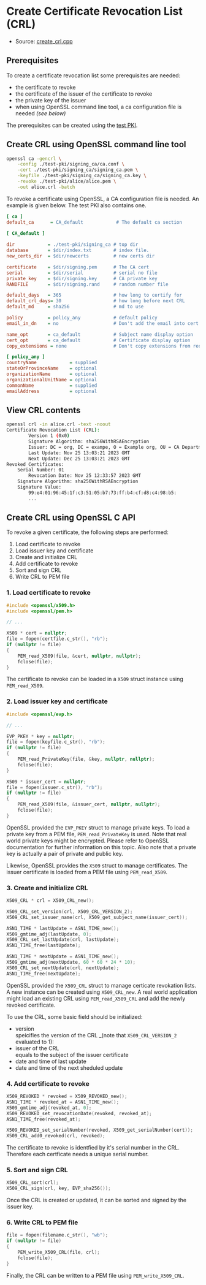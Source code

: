 # Create Certificate Revocation List (CRL)

- Source: [create_crl.cpp](../src/create_crl.cpp)

## Prerequisites

To create a certificate revocation list some prerequisites are needed:
- the certificate to revoke
- the certificate of the issuer of the certificate to revoke
- the private key of the issuer
- when using OpenSSL command line tool, a ca configuration file is needed _(see below)_

The prerequisites can be created using the [test PKI](test_pki.md).

## Create CRL using OpenSSL command line tool

```bash 
openssl ca -gencrl \
    -config ./test-pki/signing_ca/ca.conf \
    -cert ./test-pki/signing_ca/signing_ca.pem \
    -keyfile ./test-pki/signing_ca/signing_ca.key \
    -revoke ./test-pki/alice/alice.pem \
    -out alice.crl -batch
```

To revoke a certificate using OpenSSL, a CA configuration file is
needed. An example is given below. The test PKI also contains one.

```ini
[ ca ]
default_ca      = CA_default            # The default ca section
 
[ CA_default ]

dir            = ./test-pki/signing_ca # top dir
database       = $dir/index.txt        # index file.
new_certs_dir  = $dir/newcerts         # new certs dir

certificate    = $dir/signing.pem      # The CA cert
serial         = $dir/serial           # serial no file
private_key    = $dir/signing.key      # CA private key
RANDFILE       = $dir/signing.rand     # random number file

default_days   = 365                   # how long to certify for
default_crl_days= 30                   # how long before next CRL
default_md     = sha256                # md to use

policy         = policy_any            # default policy
email_in_dn    = no                    # Don't add the email into cert DN

name_opt       = ca_default            # Subject name display option
cert_opt       = ca_default            # Certificate display option
copy_extensions = none                 # Don't copy extensions from request

[ policy_any ]
countryName            = supplied
stateOrProvinceName    = optional
organizationName       = optional
organizationalUnitName = optional
commonName             = supplied
emailAddress           = optional
```

## View CRL contents

```bash
openssl crl -in alice.crl -text -noout
Certificate Revocation List (CRL):
        Version 1 (0x0)
        Signature Algorithm: sha256WithRSAEncryption
        Issuer: DC = org, DC = exampe, O = Example org, OU = CA Department, CN = Signing CA
        Last Update: Nov 25 13:03:21 2023 GMT
        Next Update: Dec 25 13:03:21 2023 GMT
Revoked Certificates:
    Serial Number: 01
        Revocation Date: Nov 25 12:33:57 2023 GMT
    Signature Algorithm: sha256WithRSAEncryption
    Signature Value:
        99:e4:01:96:45:1f:c3:51:05:b7:73:ff:b4:cf:d8:c4:98:b5:
        ...
```

## Create CRL using OpenSSL C API

To revoke a given certificate, the following steps are performed:

1. Load certificate to revoke
2. Load issuer key and certificate
3. Create and initialize CRL
4. Add certificate to revoke
5. Sort and sign CRL
6. Write CRL to PEM file

### 1. Load certificate to revoke

```C++
#include <openssl/x509.h>
#include <openssl/pem.h>

// ...

X509 * cert = nullptr;
file = fopen(certfile.c_str(), "rb");
if (nullptr != file)
{
    PEM_read_X509(file, &cert, nullptr, nullptr);
    fclose(file);
}
```

The certificate to revoke can be loaded in a `X509` struct instance
using `PEM_read_X509`.

### 2. Load issuer key and certificate

```C++
#include <openssl/evp.h>

// ...

EVP_PKEY * key = nullptr;
file = fopen(keyfile.c_str(), "rb");
if (nullptr != file)
{
    PEM_read_PrivateKey(file, &key, nullptr, nullptr);
    fclose(file);
}

X509 * issuer_cert = nullptr;
file = fopen(issuer.c_str(), "rb");
if (nullptr != file)
{
    PEM_read_X509(file, &issuer_cert, nullptr, nullptr);
    fclose(file);
}
```

OpenSSL provided the `EVP_PKEY` struct to manage private keys.
To load a private key from a PEM file, `PEM_read_PrivateKey` is used.
Note that real world private keys might be encrypted. Please refer to
OpenSSL documentation for further information on this topic. Also note
that a private key is actually a pair of private and public key.

Likewise, OpenSSL provides the `X509` struct to manage certificates.
The issuer certificate is loaded from a PEM file using `PEM_read_X509`.

### 3. Create and initialize CRL

```C++
X509_CRL * crl = X509_CRL_new();

X509_CRL_set_version(crl, X509_CRL_VERSION_2);
X509_CRL_set_issuer_name(crl, X509_get_subject_name(issuer_cert));

ASN1_TIME * lastUpdate = ASN1_TIME_new();
X509_gmtime_adj(lastUpdate, 0);
X509_CRL_set_lastUpdate(crl, lastUpdate);
ASN1_TIME_free(lastUpdate);

ASN1_TIME * nextUpdate = ASN1_TIME_new();
X509_gmtime_adj(nextUpdate, 60 * 60 * 24 * 10);
X509_CRL_set_nextUpdate(crl, nextUpdate);
ASN1_TIME_free(nextUpdate);
```

OpenSSL provided the `X509_CRL` struct to manage certicate
revokation lists. A new instance can be created using
`X509_CRL_new`. A real world application might load an
existing CRL using `PEM_read_X509_CRL` and add the newly
revoked certificate.

To use the CRL, some basic field should be initialized:

- version  
  speicifies the version of the CRL _(note that `X509_CRL_VERSION_2` evaluated to 1):
- issuer of the CRL  
  equals to the subject of the issuer certificate
- date and time of last update
- date and time of the next sheduled update 

### 4. Add certificate to revoke

```C++
X509_REVOKED * revoked = X509_REVOKED_new();
ASN1_TIME * revoked_at = ASN1_TIME_new();
X509_gmtime_adj(revoked_at, 0);
X509_REVOKED_set_revocationDate(revoked, revoked_at);
ASN1_TIME_free(revoked_at);

X509_REVOKED_set_serialNumber(revoked, X509_get_serialNumber(cert));
X509_CRL_add0_revoked(crl, revoked);
```

The certificate to revoke is identfied by it's serial number in
the CRL. Therefore each certficate needs a unique serial number.

### 5. Sort and sign CRL

```C++
X509_CRL_sort(crl);
X509_CRL_sign(crl, key, EVP_sha256());
```

Once the CRL is created or updated, it can be sorted and signed by
the issuer key.

### 6. Write CRL to PEM file

```C++
file = fopen(filename.c_str(), "wb");
if (nullptr != file)
{
    PEM_write_X509_CRL(file, crl);
    fclose(file);
}
```

Finally, the CRL can be written to a PEM file using `PEM_write_X509_CRL`.
